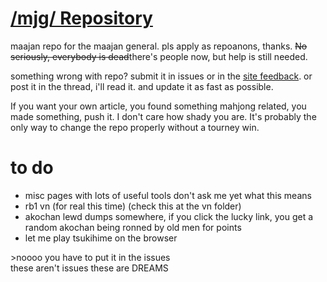 # [/mjg/ Repository](https://repo.riichi.moe)

maajan repo for the maajan general. pls apply as repoanons, thanks. ~~No seriously, everybody is dead~~there's people now, but help is still needed.

something wrong with repo? submit it in issues or in the [site feedback](https://repo.riichi.moe/feed.html). or post it in the thread, i'll read it. and update it as fast as possible.

If you want your own article, you found something mahjong related, you made something, push it. I don't care how shady you are. It's probably the only way to change the repo properly without a tourney win.

# to do
- misc pages with lots of useful tools don't ask me yet what this means
- rb1 vn (for real this time) (check this at the vn folder)
- akochan lewd dumps somewhere, if you click the lucky link, you get a random akochan being ronned by old men for points
- let me play tsukihime on the browser

\>noooo you have to put it in the issues\
these aren't issues these are DREAMS
